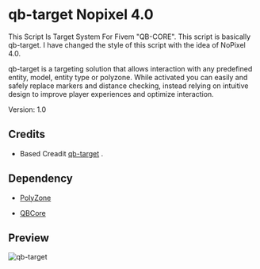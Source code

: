 
# qb-target Nopixel 4.0
This Script Is Target System For Fivem "QB-CORE".
This script is basically qb-target. I have changed the style of this script with the idea of NoPixel 4.0.

qb-target is a targeting solution that allows interaction with any predefined entity, model, entity type or polyzone. While activated you can easily and safely replace markers and distance checking, instead relying on intuitive design to improve player experiences and optimize interaction.

Version: 1.0

## Credits

* Based Creadit [qb-target](https://github.com/qbcore-framework/qb-target) .

## Dependency

* [PolyZone](https://github.com/mkafrin/PolyZone)

* [QBCore](https://github.com/qbcore-framework/qb-core)

## Preview

![qb-target](https://github.com/imahdiy/qb-target-nopixel4.0/assets/127969842/c8ed5fe9-5e9d-4ed9-9717-a091d0e3cad7)
